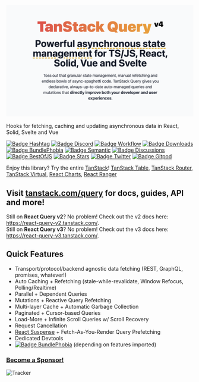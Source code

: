 
[![Banner]][#]

Hooks for fetching, caching and updating asynchronous data in React, Solid, Svelte and Vue

[![Badge Hashtag]][Hashtag]
[![Badge Discord]][Discord]
[![Badge Workflow]][Workflow]
[![Badge Downloads]][NPM]
[![Badge BundlePhobia]][BundlePhobia]
[![Badge Semantic]][#]
[![Badge Discussions]][Discussions]
[![Badge BestOfJS]][BestOfJS]
[![Badge Stars]][#]
[![Badge Twitter]][Twitter]
[![Badge Gitpod]][Gitpod]


Enjoy this library? Try the entire [TanStack]! [TanStack Table], [TanStack Router], [TanStack Virtual], [React Charts], [React Ranger]

## Visit [tanstack.com/query] for docs, guides, API and more!

Still on **React Query v2**? No problem! Check out the v2 docs here: https://react-query-v2.tanstack.com/. <br />
Still on **React Query v3**? No problem! Check out the v3 docs here: https://react-query-v3.tanstack.com/.

## Quick Features

- Transport/protocol/backend agnostic data fetching (REST, GraphQL, promises, whatever!)
- Auto Caching + Refetching (stale-while-revalidate, Window Refocus, Polling/Realtime)
- Parallel + Dependent Queries
- Mutations + Reactive Query Refetching
- Multi-layer Cache + Automatic Garbage Collection
- Paginated + Cursor-based Queries
- Load-More + Infinite Scroll Queries w/ Scroll Recovery
- Request Cancellation
- [React Suspense] + Fetch-As-You-Render Query Prefetching
- Dedicated Devtools
- [![Badge BundlePhobia]][BundlePhobia] (depending on features imported)

### [Become a Sponsor!]

<!-- Use the force, Luke -->

![Tracker]

<br>


<!----------------------------------------------------------------------------->

[#]: #

[BundlePhobia]: https://bundlephobia.com/package/@tanstack/react-query@latest
[BestOfJS]: https://bestofjs.org/projects/tanstack-query
[tanstack.com/query]: https://tanstack.com/query
[Become a Sponsor!]: https://github.com/sponsors/tannerlinsley/
[TanStack Virtual]: https://github.com/tanstack/virtual
[TanStack Router]: https://github.com/tanstack/router
[React Suspense]: https://reactjs.org/docs/concurrent-mode-suspense.html
[TanStack Table]: https://github.com/TanStack/table
[React Charts]: https://github.com/TanStack/react-charts
[React Ranger]: https://github.com/TanStack/ranger
[Discussions]: https://github.com/TanStack/query/discussions
[TanStack]: https://tanstack.com
[Workflow]: https://github.com/TanStack/query/actions?query=workflow%3A%22react-query+tests%22
[Tracker]: https://static.scarf.sh/a.png?x-pxid=be2d8a11-9712-4c1d-9963-580b2d4fb133
[Hashtag]: https://twitter.com/intent/tweet?button_hashtag=TanStack
[Discord]: https://discord.com/invite/WrRKjPJ
[Twitter]: https://twitter.com/tannerlinsley
[Banner]: https://github.com/TanStack/query/raw/beta/media/repo-header.png
[Gitpod]: https://gitpod.io/from-referrer/
[NPM]: https://www.npmjs.com/package/@tanstack/query-core


<!---------------------------------[ Badges ]---------------------------------->

[Badge Hashtag]: https://img.shields.io/twitter/url?color=%2308a0e9&label=%23TanStack&style=social&url=https%3A%2F%2Ftwitter.com%2Fintent%2Ftweet%3Fbutton_hashtag%3DTanStack
[Badge Discord]: https://img.shields.io/badge/Discord-TanStack-%235865F2
[Badge Workflow]: https://github.com/TanStack/query/workflows/react-query%20tests/badge.svg
[Badge Downloads]: https://img.shields.io/npm/dm/@tanstack/query-core.svg
[Badge Semantic]: https://img.shields.io/badge/%20%20%F0%9F%93%A6%F0%9F%9A%80-semantic--release-e10079.svg
[Badge BundlePhobia]: https://badgen.net/bundlephobia/minzip/@tanstack/react-query
[Badge Discussions]: https://img.shields.io/badge/Github%20Discussions%20%26%20Support-Chat%20now!-blue
[Badge BestOfJS]: https://img.shields.io/endpoint?url=https://bestofjs-serverless.now.sh/api/project-badge?fullName=TanStack%2Fquery%26since=daily
[Badge Stars]: https://img.shields.io/github/stars/TanStack/query.svg?style=social&label=Star
[Badge Twitter]: https://img.shields.io/twitter/follow/tannerlinsley.svg?style=social&label=Follow
[Badge Gitpod]: https://img.shields.io/badge/Gitpod-Ready--to--Code-blue?logo=gitpod
